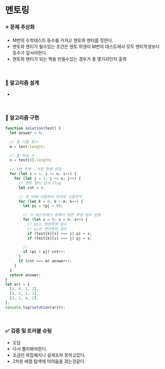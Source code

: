 # 멘토링

### :star: 문제 추상화

- M번의 수학테스트 등수를 가지고 멘토와 멘티를 정한다.
- 멘토와 멘티가 될수있는 조건은 멘토 학생이 M번의 테스트에서 모두 멘티학생보다 등수가 앞서야한다.
- 멘토와 멘티가 되는 짝을 만들수있는 경우가 총 몇가지인지 출력

<br>

### :wrench: 알고리즘 설계

-

<br>

### :hammer: 알고리즘 구현

```js
function solution(test) {
  let answer = 0;

  // 총 시험 횟수
  m = test.length;

  // 총 학생 수
  n = test[0].length;

  // 1번 학생 ~ 4번 학생 정함
  for (let i = 1; i <= n; i++) {
    for (let j = 1; j <= n; j++) {
      // 멘토 멘티 검사 flag
      let cnt = 0;

      // 첫 번째 시험부터 마지막 시험까지
      for (let k = 0; k < m; k++) {
        let pi = (pj = 0);

        // 각 테스트에서 위에서 정한 학생 점수 얻음
        for (let s = 0; s < n; s++) {
          // pi는 멘토학생 점수
          // pj는 멘티학생 점수
          if (test[k][s] === i) pi = s;
          if (test[k][s] === j) pj = s;

        //
        if (pi > pj) cnt++;
      }
      if (cnt === m) answer++;
    }
  }
  return answer;
}
let arr = [
  [3, 4, 1, 2],
  [4, 3, 2, 1],
  [3, 1, 4, 2],
];
console.log(solution(arr));
```

<br>

### ✅ 검증 및 트러블 슈팅

- 오답
- 다시 풀어봐야한다.
- 조금만 복잡해지니 설계조차 못하고있다.
- 2차원 배열 탐색에 어려움을 겪는것같다.

